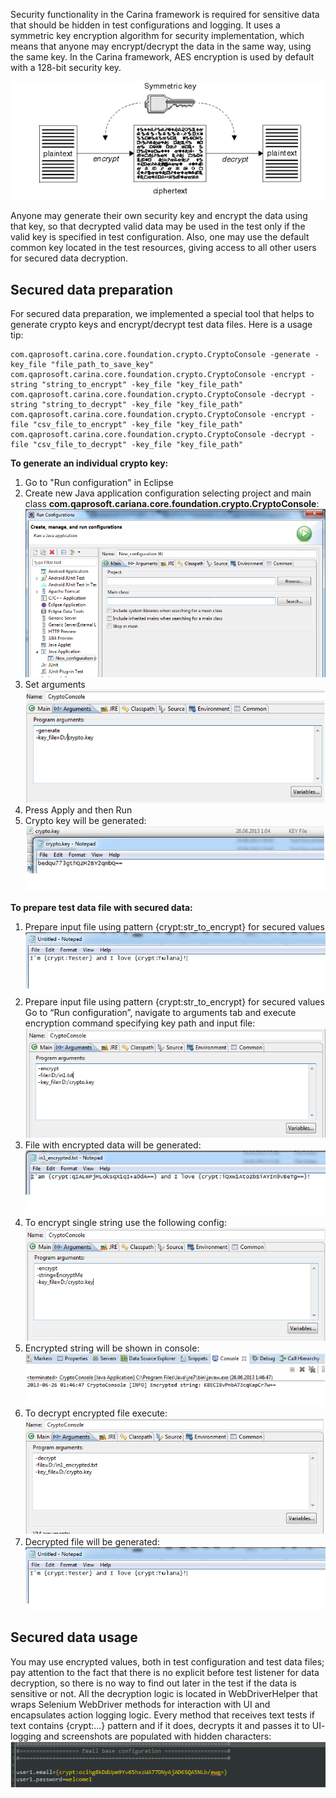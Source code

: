 Security functionality in the Carina framework is required for sensitive data that should be hidden in test configurations and logging. It uses a symmetric key encryption algorithm for security implementation, which means that anyone may encrypt/decrypt the data in the same way, using the same key. In the Carina framework, AES encryption is used by default with a 128-bit security key.

![Security Algorithm](img/security-alg.png)

Anyone may generate their own security key and encrypt the data using that key, so that decrypted valid data may be used in the test only if the valid key is specified in test configuration. Also, one may use the default common key located in the test resources, giving access to all other users for secured data decryption.

## Secured data preparation
For secured data preparation, we implemented a special tool that helps to generate crypto keys and encrypt/decrypt test data files. Here is a usage tip:
```
com.qaprosoft.carina.core.foundation.crypto.CryptoConsole -generate -key_file "file_path_to_save_key"
com.qaprosoft.carina.core.foundation.crypto.CryptoConsole -encrypt -string "string_to_encrypt" -key_file "key_file_path"
com.qaprosoft.carina.core.foundation.crypto.CryptoConsole -decrypt -string "string_to_decrypt" -key_file "key_file_path"
com.qaprosoft.carina.core.foundation.crypto.CryptoConsole -encrypt -file "csv_file_to_encrypt" -key_file "key_file_path"
com.qaprosoft.carina.core.foundation.crypto.CryptoConsole -decrypt -file "csv_file_to_decrypt" -key_file "key_file_path"
```

**To generate an individual crypto key:**

1. Go to "Run configuration" in Eclipse
2. Create new Java application configuration selecting project and main class **com.qaprosoft.cariana.core.foundation.crypto.CryptoConsole**:
![Security Config 1](img/security-config-1.png)
3. Set arguments
![Security Config 2](img/security-config-2.png)
4. Press Apply and then Run
5. Crypto key will be generated:
![Security Config 3](img/security-config-3.png)

**To prepare test data file with secured data:**

1. Prepare input file  using  pattern {crypt:str_to_encrypt} for secured values
![Security Config 4](img/security-config4.png)
2. Prepare input file  using  pattern {crypt:str_to_encrypt} for secured values
Go to “Run configuration”, navigate to arguments tab and execute encryption command specifying key path and input file:
![Security Config 5](img/security-config5.png)
3. File with encrypted data will be generated:
![Security Config 6](img/security-config6.png)
4. To encrypt single string use the following config:
![Security Config 7](img/security-config7.png)
5. Encrypted string will be shown in console:
![Security Config 8](img/security-config-8.png)
6. To decrypt encrypted file execute:
![Security Config 9](img/security-config-9.png)
7. Decrypted file will be generated:
![Security Config 4](img/security-config4.png)

## Secured data usage
You may use encrypted values, both in test configuration and test data files; pay attention to the fact that there is no explicit before test listener for data decryption, so there is no way to find out later in the test if the data is sensitive or not. All the decryption logic is located in WebDriverHelper that wraps Selenium WebDriver methods for interaction with UI and encapsulates action logging logic. Every method that receives text tests if text contains {crypt:...} pattern and if it does, decrypts it and passes it to UI- logging and screenshots are populated with hidden characters:
![Security Config 11](img/security-config-11.png)
